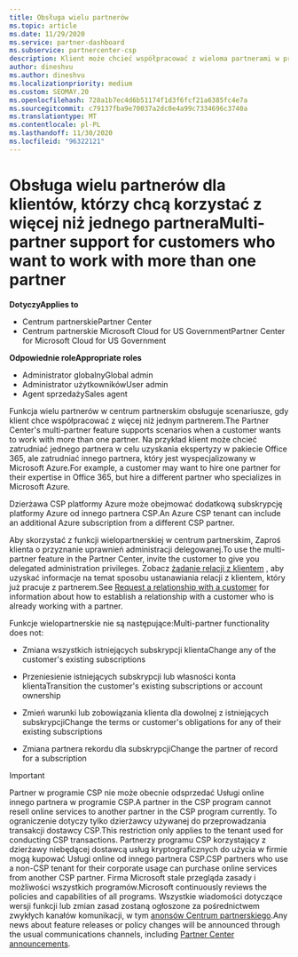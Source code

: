 ```yaml
---
title: Obsługa wielu partnerów
ms.topic: article
ms.date: 11/29/2020
ms.service: partner-dashboard
ms.subservice: partnercenter-csp
description: Klient może chcieć współpracować z wieloma partnerami w programie dostawcy rozwiązań w chmurze, który specjalizacje w różnych usługach.
author: dineshvu
ms.author: dineshvu
ms.localizationpriority: medium
ms.custom: SEOMAY.20
ms.openlocfilehash: 728a1b7ec4d6b51174f1d3f6fcf21a6385fc4e7a
ms.sourcegitcommit: c79137fba9e70037a2dc0e4a99c7334696c3740a
ms.translationtype: MT
ms.contentlocale: pl-PL
ms.lasthandoff: 11/30/2020
ms.locfileid: "96322121"
---
```

# <a name="multi-partner-support-for-customers-who-want-to-work-with-more-than-one-partner"></a><span data-ttu-id="a78b1-103">Obsługa wielu partnerów dla klientów, którzy chcą korzystać z więcej niż jednego partnera</span><span class="sxs-lookup"><span data-stu-id="a78b1-103">Multi-partner support for customers who want to work with more than one partner</span></span>

<span data-ttu-id="a78b1-104">**Dotyczy**</span><span class="sxs-lookup"><span data-stu-id="a78b1-104">**Applies to**</span></span>

- <span data-ttu-id="a78b1-105">Centrum partnerskie</span><span class="sxs-lookup"><span data-stu-id="a78b1-105">Partner Center</span></span>
- <span data-ttu-id="a78b1-106">Centrum partnerskie Microsoft Cloud for US Government</span><span class="sxs-lookup"><span data-stu-id="a78b1-106">Partner Center for Microsoft Cloud for US Government</span></span>

<span data-ttu-id="a78b1-107">**Odpowiednie role**</span><span class="sxs-lookup"><span data-stu-id="a78b1-107">**Appropriate roles**</span></span>

- <span data-ttu-id="a78b1-108">Administrator globalny</span><span class="sxs-lookup"><span data-stu-id="a78b1-108">Global admin</span></span>
- <span data-ttu-id="a78b1-109">Administrator użytkowników</span><span class="sxs-lookup"><span data-stu-id="a78b1-109">User admin</span></span>
- <span data-ttu-id="a78b1-110">Agent sprzedaży</span><span class="sxs-lookup"><span data-stu-id="a78b1-110">Sales agent</span></span>

<span data-ttu-id="a78b1-111">Funkcja wielu partnerów w centrum partnerskim obsługuje scenariusze, gdy klient chce współpracować z więcej niż jednym partnerem.</span><span class="sxs-lookup"><span data-stu-id="a78b1-111">The Partner Center's multi-partner feature supports scenarios when a customer wants to work with more than one partner.</span></span> <span data-ttu-id="a78b1-112">Na przykład klient może chcieć zatrudniać jednego partnera w celu uzyskania ekspertyzy w pakiecie Office 365, ale zatrudniać innego partnera, który jest wyspecjalizowany w Microsoft Azure.</span><span class="sxs-lookup"><span data-stu-id="a78b1-112">For example, a customer may want to hire one partner for their expertise in Office 365, but hire a different partner who specializes in Microsoft Azure.</span></span>

<span data-ttu-id="a78b1-113">Dzierżawa CSP platformy Azure może obejmować dodatkową subskrypcję platformy Azure od innego partnera CSP.</span><span class="sxs-lookup"><span data-stu-id="a78b1-113">An Azure CSP tenant can include an additional Azure subscription from a different CSP partner.</span></span>

<span data-ttu-id="a78b1-114">Aby skorzystać z funkcji wielopartnerskiej w centrum partnerskim, Zaproś klienta o przyznanie uprawnień administracji delegowanej.</span><span class="sxs-lookup"><span data-stu-id="a78b1-114">To use the multi-partner feature in the Partner Center, invite the customer to give you delegated administration privileges.</span></span> <span data-ttu-id="a78b1-115">Zobacz [żądanie relacji z klientem](request-a-relationship-with-a-customer.md) , aby uzyskać informacje na temat sposobu ustanawiania relacji z klientem, który już pracuje z partnerem.</span><span class="sxs-lookup"><span data-stu-id="a78b1-115">See [Request a relationship with a customer](request-a-relationship-with-a-customer.md) for information about how to establish a relationship with a customer who is already working with a partner.</span></span>

<span data-ttu-id="a78b1-116">Funkcje wielopartnerskie nie są następujące:</span><span class="sxs-lookup"><span data-stu-id="a78b1-116">Multi-partner functionality does not:</span></span>

- <span data-ttu-id="a78b1-117">Zmiana wszystkich istniejących subskrypcji klienta</span><span class="sxs-lookup"><span data-stu-id="a78b1-117">Change any of the customer's existing subscriptions</span></span>

- <span data-ttu-id="a78b1-118">Przeniesienie istniejących subskrypcji lub własności konta klienta</span><span class="sxs-lookup"><span data-stu-id="a78b1-118">Transition the customer's existing subscriptions or account ownership</span></span>

- <span data-ttu-id="a78b1-119">Zmień warunki lub zobowiązania klienta dla dowolnej z istniejących subskrypcji</span><span class="sxs-lookup"><span data-stu-id="a78b1-119">Change the terms or customer's obligations for any of their existing subscriptions</span></span>

- <span data-ttu-id="a78b1-120">Zmiana partnera rekordu dla subskrypcji</span><span class="sxs-lookup"><span data-stu-id="a78b1-120">Change the partner of record for a subscription</span></span>

> [!IMPORTANT]  
> <span data-ttu-id="a78b1-121">Partner w programie CSP nie może obecnie odsprzedać Usługi online innego partnera w programie CSP.</span><span class="sxs-lookup"><span data-stu-id="a78b1-121">A partner in the CSP program cannot resell online services to another partner in the CSP program currently.</span></span> <span data-ttu-id="a78b1-122">To ograniczenie dotyczy tylko dzierżawcy używanej do przeprowadzania transakcji dostawcy CSP.</span><span class="sxs-lookup"><span data-stu-id="a78b1-122">This restriction only applies to the tenant used for conducting CSP transactions.</span></span> <span data-ttu-id="a78b1-123">Partnerzy programu CSP korzystający z dzierżawy niebędącej dostawcą usług kryptograficznych do użycia w firmie mogą kupować Usługi online od innego partnera CSP.</span><span class="sxs-lookup"><span data-stu-id="a78b1-123">CSP partners who use a non-CSP tenant for their corporate usage can purchase online services from another CSP partner.</span></span> <span data-ttu-id="a78b1-124">Firma Microsoft stale przegląda zasady i możliwości wszystkich programów.</span><span class="sxs-lookup"><span data-stu-id="a78b1-124">Microsoft continuously reviews the policies and capabilities of all programs.</span></span> <span data-ttu-id="a78b1-125">Wszystkie wiadomości dotyczące wersji funkcji lub zmian zasad zostaną ogłoszone za pośrednictwem zwykłych kanałów komunikacji, w tym [anonsów Centrum partnerskiego](announcements/index.md).</span><span class="sxs-lookup"><span data-stu-id="a78b1-125">Any news about feature releases or policy changes will be announced through the usual communications channels, including [Partner Center announcements](announcements/index.md).</span></span>
